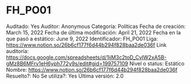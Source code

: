 # FH_PO01

Auditado: Yes
Auditor: Anonymous
Categoría: Políticas
Fecha de creación: March 15, 2022
Fecha de última modificación: April 21, 2022
Fecha en la que pasó a estático: June 9, 2022
Identificador: FH_PO01
Liga: https://www.notion.so/26b6cf177f6d44b294f828baa2de036f 
Link auditoría: https://docs.google.com/spreadsheets/d/1ijM3c2toD_CvIW2xA5B-gMz8B6MFrv1eH6yph772y9s/edit#gid=199757109
Nivel o status: Estático
Nombre: https://www.notion.so/26b6cf177f6d44b294f828baa2de036f 
Resuelto?: No
Se utiliza?: Yes
Última versión: 2.0